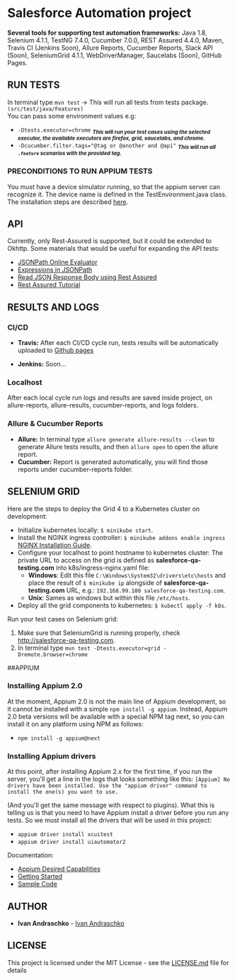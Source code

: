 # Salesforce Automation project

**Several tools for supporting test automation frameworks:**
Java 1.8, Selenium 4.1.1, TestNG 7.4.0, Cucumber 7.0.0, REST Assured 4.4.0, Maven, Travis CI (Jenkins Soon), Allure Reports, Cucumber Reports, Slack API (Soon), SeleniumGrid 4.1.1, WebDriverManager, Saucelabs (Soon), GitHub Pages.

## RUN TESTS

In terminal type `mvn test` -> This will run all tests from tests package.`(src/test/java/Features)`  
You can pass some environment values e.g:
   - `-Dtests.executor=chrome` <sub>_**This will run your test cases using the selected executor, the available executors are firefox, grid, saucelabs, and chrome.**_</sub>
   - `-Dcucumber.filter.tags="@tag or @another and @api"` <sub>_**This will run all `.feature` scenarios with the provided tag.**_</sub>
### PRECONDITIONS TO RUN APPIUM TESTS
You must have a device simulator running, so that the appium server can recognize it. The device name is defined in the TestEnvironment.java class. The installation steps are described [here](#appium).

## API 
Currently, only Rest-Assured is supported, but it could be extended to Okhttp. Some materials that would be useful for expanding the API tests:
- [JSONPath Online Evaluator](https://jsonpath.com/)
- [Expressions in JSONPath](https://toolsqa.com/rest-assured/expressions-in-jsonpath/)
- [Read JSON Response Body using Rest Assured](https://toolsqa.com/rest-assured/read-json-response-body-using-rest-assured/)
- [Rest Assured Tutorial](https://www.toolsqa.com/rest-assured-tutorial/)


## RESULTS AND LOGS
### CI/CD
- **Travis:** After each CI/CD cycle run, tests results will be automatically uploaded to [Github pages](https://ivan-andraschko.github.io/salesforce-automation/)

- **Jenkins:** Soon...

### Localhost
After each local cycle run logs and results are saved inside project, on allure-reports, allure-results, cucumber-reports, and logs folders.
### Allure & Cucumber Reports
- **Allure:** In terminal type `allure generate allure-results --clean` to generate Allure tests results, and then `allure open` to open the allure report.  
- **Cucumber:** Report is generated automatically, you will find those reports under cucumber-reports folder.
## SELENIUM GRID 
Here are the steps to deploy the Grid 4 to a Kubernetes cluster on development:
- Initialize kubernetes locally: `$ minikube start`.
- Install the NGINX ingress controller: `$ minikube addons enable ingress` [NGINX Installation Guide](https://kubernetes.github.io/ingress-nginx/deploy/).
- Configure your localhost to point hostname to kubernetes cluster: The private URL to access on the grid is defined as **salesforce-qa-testing.com** into k8s/ingress-nginx.yaml file:
  - **Windows**: Edit this file `C:\Windows\System32\drivers\etc\hosts` and place the result of `$ minikube ip` alongside of **salesforce-qa-testing.com** URL, e.g.: `192.168.99.100 salesforce-qa-testing.com`. 
  - **Unix**: Sames as windows but within this file `/etc/hosts`.
- Deploy all the grid components to kubernetes: `$ kubectl apply -f k8s`.

Run your test cases on Selenium grid:
1. Make sure that SeleniumGrid is running properly, check http://salesforce-qa-testing.com.
2. In terminal type `mvn test -Dtests.executor=grid -Dremote.browser=chrome`


##APPIUM
### Installing Appium 2.0
At the moment, Appium 2.0 is not the main line of Appium development, so it cannot be installed with a simple `npm install -g appium`. Instead, Appium 2.0 beta versions will be available with a special NPM tag next, so you can install it on any platform using NPM as follows:
- `npm install -g appium@next`

### Installing Appium drivers
At this point, after installing Appium 2.x for the first time, if you run the server, you'll get a line in the logs that looks something like this:
`[Appium] No drivers have been installed. Use the "appium driver" command to install the one(s) you want to use.`

(And you'll get the same message with respect to plugins). What this is telling us is that you need to have Appium install a driver before you run any tests. So we must install all the drivers that will be used in this project:
- `appium driver install xcuitest`
- `appium driver install uiautomator2`

Documentation:
- [Appium Desired Capabilities](http://appium.io/docs/en/writing-running-appium/caps/)
- [Getting Started](https://github.com/appium/appium/blob/master/docs/en/about-appium/getting-started.md)
- [Sample Code](https://github.com/appium/appium/tree/master/sample-code/java)

## AUTHOR
- **Ivan Andraschko** - [Ivan Andraschko](https://www.linkedin.com/in/ivan-andraschko/)
## LICENSE
This project is licensed under the MIT License - see the [LICENSE.md](LICENSE.md) file for details
